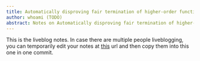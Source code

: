 ```yaml
---
title: Automatically disproving fair termination of higher-order functional programs
author: whoami (TODO)
abstract: Notes on Automatically disproving fair termination of higher-order functional programs
---
```


This is the liveblog notes.  In case there are multiple
people liveblogging, you can temporarily edit your notes
at [this](automatically-dispro/template.md) url and then copy them into this one in one
commit.
